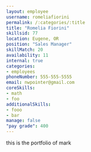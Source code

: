 ```yaml
--- 
layout: employee 
username: romeliafiorini
permalink: /:categories/:title 
title: "Romelia Fiorini" 
skillsid: 77 
location: Eugene, OR
position: "Sales Manager"
skillMatch: 20
availability: 11
internal: true
categories: 
- employees
phoneNumber: 555-555-5555 
email: nwpointer@gmail.com
coreSkills:
- math 
- foo
additionalSkills:
- fooo
- bar
manage: false
"pay grade": 400
---
```


this is the portfolio of mark